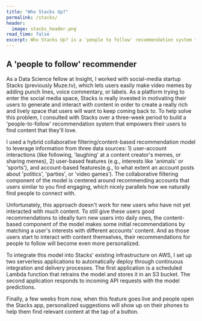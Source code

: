 ```yaml
---
title: "Who Stacks Up?"
permalink: /stacks/
header:
  image: stacks_header.png
read_time: false
excerpt: Who Stacks Up? is a 'people to follow' recommendation system that connects users with content that they love and that keeps them coming back.
---
```


## A 'people to follow' recommender

As a Data Science fellow at Insight, I worked with social-media startup Stacks (previously Muze.tv), which lets users easily make video memes by adding punch lines, voice commentary, or labels. As a platform trying to enter the social media space, Stacks is really invested in motivating their users to generate and interact with content in order to create a really rich and lively space that users will want to keep coming back to. To help solve this problem, I consulted with Stacks over a three-week period to build a 'people-to-follow' recommendation system that empowers their users to find content that they'll love. 

I used a hybrid collaborative filtering/content-based recommendation model to leverage information from three data sources: 1) user-account interactions (like following, 'laughing' at a content creator's memes, or sharing memes), 2) user-based features (e.g., interests like 'animals' or 'sports'), and account-based features(e.g., to what extent an account posts about 'politics', 'parties', or 'video games'). The collaborative filtering component of the model is centered around recommending accounts that users similar to you find engaging, which nicely parallels how we naturally find people to connect with. 

Unfortunately, this approach doesn't work for new users who have not yet interacted with much content. To still give these users good recommendations to ideally turn new users into daily ones, the content-based component of the model makes some initial recommendations by matching a user's interests with different accounts' content. And as those users start to interact with content themselves, their recommendations for people to follow will become even more personalized.

To integrate this model into Stacks' existing infrastructure on AWS, I set up two serverless applications to automatically deploy through continuous integration and delivery processes. The first application is a scheduled Lambda function that retrains the model and stores it in an S3 bucket. The second application responds to incoming API requests with the model predictions.

Finally, a few weeks from now, when this feature goes live and people open the Stacks app, personalized suggestions will show up on their phones to help them find relevant content at the tap of a button.